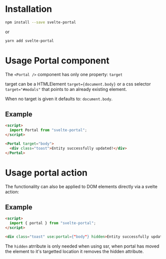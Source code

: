 # Installation

```sh
npm install --save svelte-portal
```

or

```sh
yarn add svelte-portal
```

# Usage Portal component

The `<Portal />` component has only one property: `target`

target can be a HTMLElement `target={document.body}` or a css selector `target="#modals"` that points to an already existing element.

When no target is given it defaults to: `document.body`.

## Example

```html
<script>
  import Portal from "svelte-portal";
</script>

<Portal target="body">
  <div class="toast">Entity successfully updated!</div>
</Portal>
```

# Usage portal action

The functionality can also be applied to DOM elements directly via a svelte action:

## Example

```html
<script>
  import { portal } from "svelte-portal";
</script>

<div class="toast" use:portal={"body"} hidden>Entity successfully updated!</div>
```

The `hidden` atrribute is only needed when using ssr, when portal has moved the element to it's targetted location it removes the hidden attribute.
